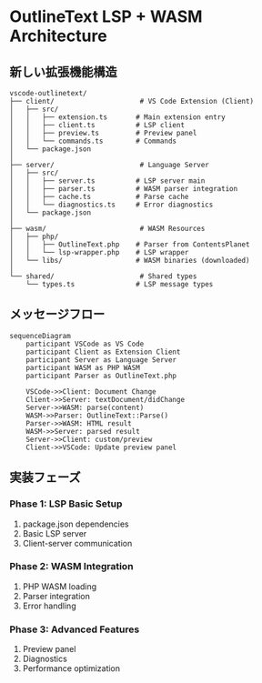 # OutlineText LSP + WASM Architecture

## 新しい拡張機能構造

```
vscode-outlinetext/
├── client/                     # VS Code Extension (Client)
│   ├── src/
│   │   ├── extension.ts       # Main extension entry
│   │   ├── client.ts          # LSP client
│   │   ├── preview.ts         # Preview panel
│   │   └── commands.ts        # Commands
│   └── package.json
│
├── server/                     # Language Server
│   ├── src/
│   │   ├── server.ts          # LSP server main
│   │   ├── parser.ts          # WASM parser integration
│   │   ├── cache.ts           # Parse cache
│   │   └── diagnostics.ts     # Error diagnostics
│   └── package.json
│
├── wasm/                       # WASM Resources
│   ├── php/
│   │   ├── OutlineText.php    # Parser from ContentsPlanet
│   │   └── lsp-wrapper.php    # LSP wrapper
│   └── libs/                  # WASM binaries (downloaded)
│
└── shared/                     # Shared types
    └── types.ts               # LSP message types
```

## メッセージフロー

```mermaid
sequenceDiagram
    participant VSCode as VS Code
    participant Client as Extension Client  
    participant Server as Language Server
    participant WASM as PHP WASM
    participant Parser as OutlineText.php

    VSCode->>Client: Document Change
    Client->>Server: textDocument/didChange
    Server->>WASM: parse(content)
    WASM->>Parser: OutlineText::Parse()
    Parser->>WASM: HTML result
    WASM->>Server: parsed result
    Server->>Client: custom/preview
    Client->>VSCode: Update preview panel
```

## 実装フェーズ

### Phase 1: LSP Basic Setup
1. package.json dependencies
2. Basic LSP server
3. Client-server communication

### Phase 2: WASM Integration  
1. PHP WASM loading
2. Parser integration
3. Error handling

### Phase 3: Advanced Features
1. Preview panel
2. Diagnostics
3. Performance optimization